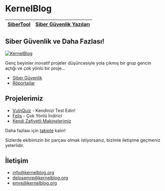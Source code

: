 # KernelBlog


|[SiberTool](https://sibertool.com)| [Siber Güvenlik Yazıları](https://sibertool.com/Siber-Guvenlik-Yazilari/) | 
|--|--|


## Siber Güvenlik ve Daha Fazlası!

[![KernelBlog](https://kernelblog.org/wp-content/uploads/2022/07/logo_yeni.gif)](https://kernelblog.org/)

Genç beyinler inovatif projeler düşüncesiyle yola çıkmış bir grup gencin açtığı ve çok yönlü bir proje...

- [Siber Güvenlik](https://kernelblog.org/kategori/siber-guvenlik/)
- [Röportajlar](https://kernelblog.org/kategori/roportajlar/)


## Projelerimiz


- [VulnQuiz](https://vulnquiz.kernelblog.org) - Kendinizi Test Edin!
- [Felis](https://felis.kernelblog.org) - Çok Yönlü İndirici
- [Kendi  Zafiyetli Makinelerimiz](https://kernelblog.org/zafiyetli-makinelerimiz/) 


Daha fazlası için [takipte](https://kernelblog.org) kalın!

Sizlerde ekibimizin bir parçası olmak istiyorsanız, bizimle iletişime geçmeniz yeterlidir.

## İletişim

- info@kernelblog.org
- delosemre@kernelblog.org
- emre@kernelblog.org
